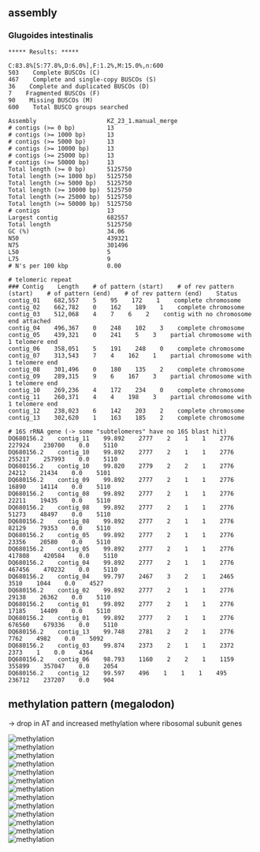 ## assembly

### Glugoides intestinalis

    ***** Results: *****

    C:83.8%[S:77.8%,D:6.0%],F:1.2%,M:15.0%,n:600       
    503    Complete BUSCOs (C)               
    467    Complete and single-copy BUSCOs (S)       
    36    Complete and duplicated BUSCOs (D)       
    7    Fragmented BUSCOs (F)               
    90    Missing BUSCOs (M)               
    600    Total BUSCO groups searched

    Assembly                    KZ_23_1.manual_merge
    # contigs (>= 0 bp)         13                  
    # contigs (>= 1000 bp)      13                  
    # contigs (>= 5000 bp)      13                  
    # contigs (>= 10000 bp)     13                  
    # contigs (>= 25000 bp)     13                  
    # contigs (>= 50000 bp)     13                  
    Total length (>= 0 bp)      5125750             
    Total length (>= 1000 bp)   5125750             
    Total length (>= 5000 bp)   5125750             
    Total length (>= 10000 bp)  5125750             
    Total length (>= 25000 bp)  5125750             
    Total length (>= 50000 bp)  5125750             
    # contigs                   13                  
    Largest contig              682557              
    Total length                5125750             
    GC (%)                      34.06               
    N50                         439321              
    N75                         301496              
    L50                         5                   
    L75                         9                   
    # N's per 100 kbp           0.00    
    
    # telomeric repeat
    ### Contig    Length    # of pattern (start)    # of rev pattern (start)    # of pattern (end)    # of rev pattern (end)    Status
    contig_01    682,557    5    95    172    1    complete chromosome
    contig_02    662,782    0    162    189    1    complete chromosome
    contig_03    512,068    4    7    6    2    contig with no chromosome end attached
    contig_04    496,367    0    248    102    3    complete chromosome
    contig_05    439,321    0    241    5    3    partial chromosome with 1 telomere end
    contig_06    358,051    5    191    248    0    complete chromosome
    contig_07    313,543    7    4    162    1    partial chromosome with 1 telomere end
    contig_08    301,496    0    180    135    2    complete chromosome
    contig_09    289,315    9    6    167    3    partial chromosome with 1 telomere end
    contig_10    269,236    4    172    234    0    complete chromosome
    contig_11    260,371    4    4    198    3    partial chromosome with 1 telomere end
    contig_12    238,023    6    142    203    2    complete chromosome
    contig_13    302,620    1    163    185    2    complete chromosome
    
    # 16S rRNA gene (-> some "subtelomeres" have no 16S blast hit)
    DQ680156.2    contig_11    99.892    2777    2    1    1    2776    227924    230700    0.0    5110
    DQ680156.2    contig_10    99.892    2777    2    1    1    2776    255217    257993    0.0    5110
    DQ680156.2    contig_10    99.820    2779    2    2    1    2776    24212    21434    0.0    5101
    DQ680156.2    contig_09    99.892    2777    2    1    1    2776    16890    14114    0.0    5110
    DQ680156.2    contig_08    99.892    2777    2    1    1    2776    22211    19435    0.0    5110
    DQ680156.2    contig_08    99.892    2777    2    1    1    2776    51273    48497    0.0    5110
    DQ680156.2    contig_08    99.892    2777    2    1    1    2776    82129    79353    0.0    5110
    DQ680156.2    contig_05    99.892    2777    2    1    1    2776    23356    20580    0.0    5110
    DQ680156.2    contig_05    99.892    2777    2    1    1    2776    417808    420584    0.0    5110
    DQ680156.2    contig_04    99.892    2777    2    1    1    2776    467456    470232    0.0    5110
    DQ680156.2    contig_04    99.797    2467    3    2    1    2465    3510    1044    0.0    4527
    DQ680156.2    contig_02    99.892    2777    2    1    1    2776    29138    26362    0.0    5110
    DQ680156.2    contig_01    99.892    2777    2    1    1    2776    17185    14409    0.0    5110
    DQ680156.2    contig_01    99.892    2777    2    1    1    2776    676560    679336    0.0    5110
    DQ680156.2    contig_13    99.748    2781    2    2    1    2776    7762    4982    0.0    5092
    DQ680156.2    contig_03    99.874    2373    2    1    1    2372    2373    1    0.0    4364
    DQ680156.2    contig_06    98.793    1160    2    2    1    1159    355899    357047    0.0    2054
    DQ680156.2    contig_12    99.597    496    1    1    1    495    236712    237207    0.0    904

## methylation pattern (megalodon)

-> drop in AT and increased methylation where ribosomal subunit genes

![methylation](analysis/contig_01.png)    
![methylation](analysis/contig_02.png)    
![methylation](analysis/contig_03.png)    
![methylation](analysis/contig_04.png)    
![methylation](analysis/contig_05.png)    
![methylation](analysis/contig_06.png)    
![methylation](analysis/contig_07.png)    
![methylation](analysis/contig_08.png)    
![methylation](analysis/contig_09.png)  
![methylation](analysis/contig_10.png)  
![methylation](analysis/contig_11.png)  
![methylation](analysis/contig_12.png)  
![methylation](analysis/contig_13.png)   
